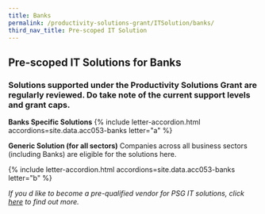 ```yaml
---
title: Banks
permalink: /productivity-solutions-grant/ITSolution/banks/
third_nav_title: Pre-scoped IT Solution
---
```


## Pre-scoped IT Solutions for Banks

### Solutions supported under the Productivity Solutions Grant are regularly reviewed. Do take note of the current support levels and grant caps.

**Banks Specific Solutions**
{% include letter-accordion.html accordions=site.data.acc053-banks letter="a" %}

**Generic Solution (for all sectors)**
Companies across all business sectors (including Banks) are eligible for the solutions here.

{% include letter-accordion.html accordions=site.data.acc053-banks letter="b" %}

_If you d like to become a pre-qualified vendor for PSG IT solutions, click <a target='_blank' href='https://www.imda.gov.sg/icmvendors' >here</a> to find out more._